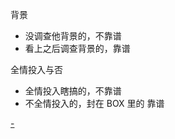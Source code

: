 
背景
- 没调查他背景的，不靠谱
- 看上之后调查背景的，靠谱

全情投入与否
- 全情投入瞎搞的，不靠谱
- 不全情投入的，封在 BOX 里的 靠谱





[-](https://github.com/7900ms/000nottheater_deserted_systemsoftware/tree/master/local-window)
